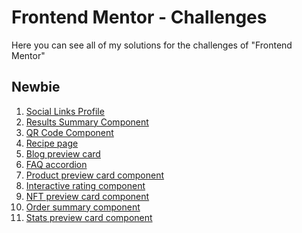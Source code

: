 <h1>Frontend Mentor - Challenges</h1>
<p>Here you can see all of my solutions for the challenges of "Frontend Mentor"</p>

<h2>Newbie</h2>
<ol>
  <li><a href="https://github.com/GabrielChiarelli/social-links-profile-frontend-mentor-newbie-01" target="_blank">Social Links Profile</a></li>
  <li><a href="https://github.com/GabrielChiarelli/results-summary-component-frontend-mentor-newbie-02" target="_blank">Results Summary Component</li>
  <li><a href="https://github.com/GabrielChiarelli/qr-code-component-frontend-mentor-newbie-03" target="_blank">QR Code Component</a></li>
  <li><a href="https://github.com/GabrielChiarelli/recipe-page-frontend-mentor-newbie-04" target="_blank">Recipe page</a></li>
  <li><a href="https://github.com/GabrielChiarelli/blog-preview-card-frontend-mentor-newbie-05" target="_blank">Blog preview card</a></li>
  <li><a href="https://github.com/GabrielChiarelli/faq-accordion-frontend-mentor-newbie-06" target="_blank">FAQ accordion</a></li>
  <li><a href="https://github.com/GabrielChiarelli/product-preview-card-component-frontend-mentor" target="_blanl">Product preview card component</a></li>
  <li><a href="https://github.com/GabrielChiarelli/interactive-rating-component-frontend-mentor-08" target="_blank">Interactive rating component</a></li>
  <li><a href="https://github.com/GabrielChiarelli/nft-preview-card-component-frontend-mentor" target="_blank">NFT preview card component</a></li>
  <li><a href="https://github.com/GabrielChiarelli/order-summary-component-frontend-mentor" target="_blank">Order summary component</a></li>
  <li><a href="https://github.com/GabrielChiarelli/stats-preview-card-component-frontend-mentor" target="_blank">Stats preview card component</a></li>
</ol>
